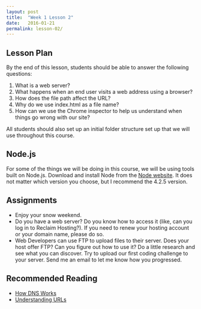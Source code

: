```yaml
---
layout: post
title:  "Week 1 Lesson 2"
date:   2016-01-21
permalink: lesson-02/
---
```


Lesson Plan
-----------

By the end of this lesson, students should be able to answer the following questions:

1.  What is a web server?
2.  What happens when an end user visits a web address using a browser?
3.  How does the file path affect the URL?
4.  Why do we use index.html as a file name?
5.  How can we use the Chrome inspector to help us understand when things go wrong with our site?

All students should also set up an initial folder structure set up that we will use throughout this course.

Node.js
-------

For some of the things we will be doing in this course, we will be using tools built on Node.js.  Download and install Node from the [Node website](https://nodejs.org/en/).  It does not matter which version you choose, but I recommend the 4.2.5 version.

Assignments
-----------

-   Enjoy your snow weekend.
-   Do you have a web server?  Do you know how to access it (like, can you log in to Reclaim Hosting?).  If you need to renew your hosting account or your domain name, please do so.
-   Web Developers can use FTP to upload files to their server.  Does your host offer FTP?  Can you figure out how to use it?  Do a little research and see what you can discover.  Try to upload our first coding challenge to your server.  Send me an email to let me know how you progressed.


Recommended Reading
-------------------

-   [How DNS Works](https://howdns.works/ep1/)
-   [Understanding URLs](https://developer.mozilla.org/en-US/Learn/Understanding\_URLs)

  